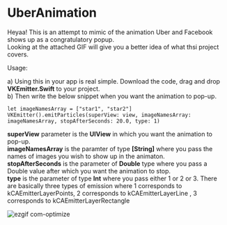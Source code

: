 # UberAnimation
Heyaa!
This is an attempt to mimic of the animation Uber and Facebook shows up as a congratulatory popup. <br /> Looking at the attached GIF will give you a better idea of what thsi project covers.

Usage:

a) Using this in your app is real simple. Download the code, drag and drop **VKEmitter.Swift** to your project.<br />
b) Then write the below snippet when you want the animation to pop-up.

`let imageNamesArray = ["star1", "star2"]
 VKEmitter().emitParticles(superView: view, imageNamesArray: imageNamesArray, stopAfterSeconds: 20.0, type: 1)`
        
 
**superView** parameter is the **UIView** in which you want the animation to pop-up.<br />
**imageNamesArray** is the paramter of type **[String]** where you pass the names of images you wish to show up in the animaton.<br />
**stopAfterSeconds** is the parameter of **Double** type where you pass a Double value after which you want the animation to stop.<br />
**type** is the parameter of type **Int** where you pass either 1 or 2 or 3. There are basically three types of emission where 
1 corresponds to kCAEmitterLayerPoints, 2 corresponds to kCAEmitterLayerLine , 3 corresponds to kCAEmitterLayerRectangle

![ezgif com-optimize](https://user-images.githubusercontent.com/21070922/36352011-2678f670-14d8-11e8-978e-5c783c35d975.gif)
